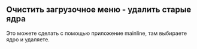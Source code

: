 ## Очистить загрузочное меню - удалить старые ядра

Это можете сделать с помощью приложение mainline, там выбираете ядро и удаляете. 

